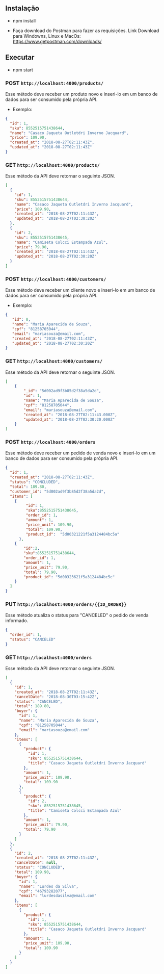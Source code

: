 ﻿## Instalação

- npm install

- Faça download do Postman para fazer as requisições.
Link Download para Windowns, Linux e MacOs: https://www.getpostman.com/downloads/
  
## Executar

- npm start

### POST `http://localhost:4000/products/`

Esse método deve receber um produto novo e inseri-lo em um banco de dados para ser consumido pela própria API.

- Exemplo:

 ```json
{
   "id": 1,
   "sku": 8552515751438644,
   "name": "Casaco Jaqueta Outletdri Inverno Jacquard",
   "price": 109.90,
   "created_at": "2018-08-27T02:11:43Z",
   "updated_at": "2018-08-27T02:11:43Z"
}
```
### GET `http://localhost:4000/products/`

Esse método da API deve retornar o seguinte JSON.

```json
[
  {
    "id": 1,
    "sku": 8552515751438644,
    "name": "Casaco Jaqueta Outletdri Inverno Jacquard",
    "price": 109.90,
    "created_at": "2018-08-27T02:11:43Z",
    "updated_at": "2018-08-27T02:30:20Z"
  },
  {
    "id": 2,
    "sku": 8552515751438645,
    "name": "Camiseta Colcci Estampada Azul",
    "price": 79.90,
    "created_at": "2018-08-27T02:11:43Z",
    "updated_at": "2018-08-27T02:30:20Z"
  }
]
```

### POST `http://localhost:4000/customers/`

Esse método deve receber um cliente novo e inseri-lo em um banco de dados para ser consumido pela própria API.

- Exemplo:

```json
{
   "id": 0,
   "name": "Maria Aparecida de Souza",
   "cpf": "81258705044",
   "email": "mariasouza@email.com",
   "created_at": "2018-08-27T02:11:43Z",
   "updated_at": "2018-08-27T02:30:20Z"
}
```

### GET `http://localhost:4000/customers/`

Esse método da API deve retornar o seguinte JSON.

```json
[
    {
        "_id": "5d002ad9f3b85d2f38a5da2d",
        "id": 1,
        "name": "Maria Aparecida de Souza",
        "cpf": "81258705044",
        "email": "mariasouza@email.com",
        "created_at": "2018-08-27T02:11:43.000Z",
        "updated_at": "2018-08-27T02:30:20.000Z"
    }
]
```

### POST `http://localhost:4000/orders`

Esse método deve receber um pedido de venda novo e inseri-lo em um banco de dados para ser consumido pela própria API.

```json
{
  "id": 1,
  "created_at": "2018-08-27T02:11:43Z",
  "status": "CONCLUDED",
  "total": 189.80,
  "customer_id": "5d002ad9f3b85d2f38a5da2d",
  "items": [
    {
		 "id": 1,
		 "sku":8552515751438645,
		 "order_id": 1,
		 "amount": 1,
		 "price_unit": 109.90,
		 "total": 109.90,
		 "product_id":  "5d00321221f5a3124484bc5a"
      },
    {
		"id":2,
		"sku":8552515751438644,
		"order_id": 1,
		"amount": 1,
		"price_unit": 79.90,
		"total": 79.90,
		"product_id": "5d00323621f5a3124484bc5c"
    }
  ]
}
```

### PUT `http://localhost:4000/orders/{{ID_ORDER}}`

Esse método atualiza o status para "CANCELED" o pedido de venda informado.

```json
{
  "order_id": 1,
  "status": "CANCELED"
}
```

### GET `http://localhost:4000/orders`

Esse método da API deve retornar o seguinte JSON.

```json
[
  {
    "id": 1,
    "created_at": "2018-08-27T02:11:43Z",
    "cancelDate": "2018-08-30T03:15:42Z",
    "status": "CANCELED",
    "total": 189.80,
    "buyer": {
      "id": 1,
      "name": "Maria Aparecida de Souza",
      "cpf": "81258705044",
      "email": "mariasouza@email.com"
    },
    "items": [
      {
        "product": {
          "id": 1,
          "sku": 8552515751438644,
          "title": "Casaco Jaqueta Outletdri Inverno Jacquard"
        },
        "amount": 1,
        "price_unit": 109.90,
        "total": 109.90
      },
      {
        "product": {
          "id": 2,
          "sku": 8552515751438645,
          "title": "Camiseta Colcci Estampada Azul"
        },
        "amount": 1,
        "price_unit": 79.90,
        "total": 79.90
      }
    ]
  },
  {
    "id": 2,
    "created_at": "2018-08-27T02:11:43Z",
    "cancelDate": null,
    "status": "CONCLUDED",
    "total": 109.90,
    "buyer": {
      "id": 1,
      "name": "Lurdes da Silva",
      "cpf": "46793282077",
      "email": "lurdesdasilva@email.com"
    },
    "items": [
      {
        "product": {
          "id": 1,
          "sku": 8552515751438644,
          "title": "Casaco Jaqueta Outletdri Inverno Jacquard"
        },
        "amount": 1,
        "price_unit": 109.90,
        "total": 109.90
      }
    ]
  }
]
```
